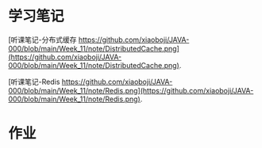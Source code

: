 # 学习笔记
[听课笔记-分布式缓存 https://github.com/xiaoboji/JAVA-000/blob/main/Week_11/note/DistributedCache.png](https://github.com/xiaoboji/JAVA-000/blob/main/Week_11/note/DistributedCache.png).

[听课笔记-Redis https://github.com/xiaoboji/JAVA-000/blob/main/Week_11/note/Redis.png](https://github.com/xiaoboji/JAVA-000/blob/main/Week_11/note/Redis.png).

# 作业